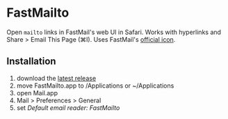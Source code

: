 # FastMailto

Open `mailto` links in FastMail's web UI in Safari.
Works with hyperlinks and Share > Email This Page (⌘I).
Uses FastMail's [official icon][].

## Installation

1. download the [latest release][]
1. move FastMailto.app to /Applications or ~/Applications
1. open Mail.app
1. Mail > Preferences > General
1. set _Default email reader: FastMailto_

[official icon]: https://www.fastmail.com/about/press.html
[latest release]: https://github.com/rnkn/FastMailto/releases/latest

